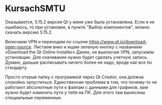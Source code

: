 # KursachSMTU

Оказывается, 5.15.2 версия Qt у меня уже была установлена. Если я не ошибаюсь, то при установке, в пункте "Выбор компонентов", можно скачать версию 5.15.2.

Включаем VPN и переходим по ссылке https://www.qt.io/download-open-source. Листаем вниз и ищем зеленую кнопку с названием «Download the Qt Online Installer» Далее, не выключая VPN, запускаем установщик. Для скачивание нужно будет сделать учетную запись. Думаю, дальше расписывать ничего более не надо, вроде как все по стандарту.

Просто открыв папку с программой через Qt Creator, она должна спокойно запуститься. Единственная проблема в том, что почему-то не работают абсолютные пути к файлам с данными для графиков, вам нужно будет изменить пути у тебя на ПК. Для этого там вынесены специальные переменные.
